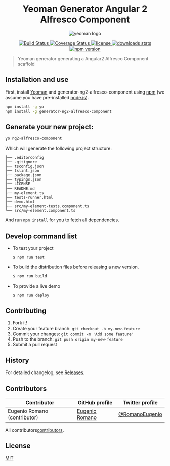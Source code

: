 <h1 align="center">Yeoman Generator Angular 2 Alfresco Component</h1>
<p align="center">
  <img title="yeoman generator" src='https://github.com/yeoman/media/blob/master/optimized/yeoman-150x150-opaque.png' alt='yeoman logo'  />
</p>
<p align="center">
  <a title='Build Status' href="https://travis-ci.org/Alfresco/generator-ng2-alfresco-component">
    <img src='https://travis-ci.org/Alfresco/generator-ng2-alfresco-component.svg?branch=master' alt='Build Status'  />
  </a>
  <a href='https://coveralls.io/r/Alfresco/generator-ng2-alfresco-component'>
    <img src='https://img.shields.io/coveralls/Alfresco/generator-ng2-alfresco-component.svg' alt='Coverage Status' />
  </a>
  <a href='https://github.com/Alfresco/generator-ng2-alfresco-component/blob/master/LICENSE'>
    <img src='https://img.shields.io/badge/license-MIT-blue.svg' alt='license' />
  </a>
  <a alt='downloads stats' href='https://npmjs.org/package/generator-ng2-alfresco-component'>
    <img src='https://img.shields.io/npm/dm/generator-ng2-alfresco-component.svg' alt='downloads stats' />
  </a>
  <a href="https://nodei.co/npm/generator-ng2-alfresco-component/">
    <img src="http://img.shields.io/npm/v/generator-ng2-alfresco-component.svg" alt='npm version' >
  </a>
</p>

>Yeoman generator generating a Angular2 Alfresco Component scaffold

## Installation and use

First, install [Yeoman](http://yeoman.io) and generator-ng2-alfresco-component using [npm](https://www.npmjs.com/) (we assume you have pre-installed [node.js](https://nodejs.org/)).

```bash
npm install -g yo
npm install -g generator-ng2-alfresco-component
```

##  Generate your new project:

```bash
yo ng2-alfresco-component
```

Which will generate the following project structure:


    ├── .editorconfig
    ├── .gitignore
    ├── tsconfig.json
    ├── tslint.json
    ├── package.json
    ├── typings.json
    ├── LICENSE
    ├── README.md
    ├── my-element.ts
    ├── tests-runner.html
    ├── demo.html
    ├── src/my-element-tests.component.ts
    └── src/my-element.component.ts

And run `npm install` for you to fetch all dependencies.

## Develop command list 

* To test your project

    ```sh
    $ npm run test
    ```

* To build the distribution files before releasing a new version.

    ```sh
    $ npm run build
    ```

* To provide a live demo

    ```sh
    $ npm run deploy
    ```
    
## Contributing

1. Fork it!
2. Create your feature branch: `git checkout -b my-new-feature`
3. Commit your changes: `git commit -m 'Add some feature'`
4. Push to the branch: `git push origin my-new-feature`
5. Submit a pull request

## History

For detailed changelog, see [Releases](https://github.com/Alfresco/generator-ng2-alfresco-component/releases).

## Contributors

Contributor | GitHub profile | Twitter profile |
--- | --- | ---
Eugenio Romano (contributor)| [Eugenio Romano](https://github.com/eromano) | [@RomanoEugenio](https://twitter.com/RomanoEugenio)

All contributors[contributors](https://github.com/alfresco/generator-ng2-alfresco-component/graphs/contributors).

## License
[MIT](https://github.com/alfresco/generator-ng2-alfresco-component/blob/master/LICENSE)
 
